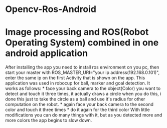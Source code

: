 # Opencv-Ros-Android
  Image processing and ROS(Robot Operating System) combined in one android application
========================================================================================
After installing the app you need to install ros environment on you pc, then start your master with
ROS_MASTER_URI="your ip address(192.168.0.101)", enter the same ip on the first Activity that is shown
on the app.
This application was used in robocup for ball, marker and goal detection. It works as follows:
        * face your back camera to the object(Color) you want to detect and touch it three 
           times, it actually draws a circle when you do this, i done this just to take the circle
           as a ball and use it's radius for other computation on the robot.
        * again face your back camera to the second color and touch it three times 
        * do it again for the third color
With little modifications you can do many things with it, but as you detected more and more colors 
the app begins to slow down.


